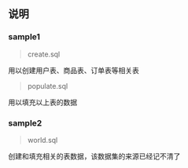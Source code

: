 ## 说明

### sample1

> create.sql

用以创建用户表、商品表、订单表等相关表

> populate.sql

用以填充以上表的数据

### sample2

> world.sql

创建和填充相关的表数据，该数据集的来源已经记不清了